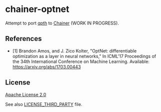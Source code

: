 # chainer-optnet

Attempt to port [qpth](https://github.com/locuslab/qpth/) to [Chainer](https://chainer.org) (WORK IN PROGRESS).

## References

* [1] Brandon Amos, and J. Zico Kolter, "OptNet: differentiable optimization as a layer in neural networks," In ICML'17 Proceedings of the 34th International Conference on Machine Learning. Available: https://arxiv.org/abs/1703.00443

## License

[Apache License 2.0](LICENSE)

See also [LICENSE_THIRD_PARTY](LICENSE_THIRD_PARTY) file.
